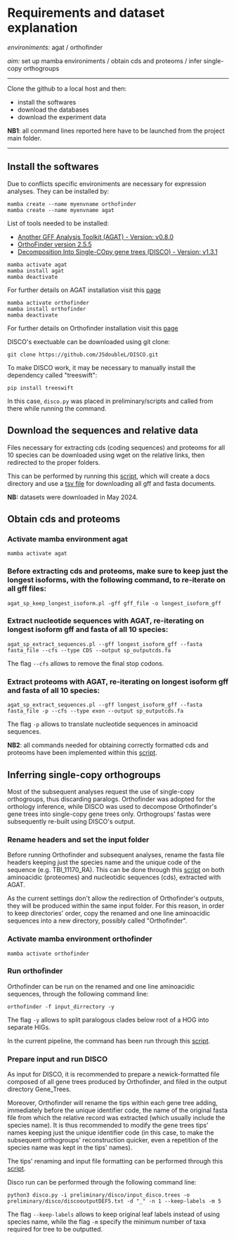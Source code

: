 # Requirements and dataset explanation


*environiments:* agat / orthofinder


*aim:* set up mamba environiments / obtain cds and proteoms / infer single-copy orthogroups


---


Clone the github to a local host and then:


- install the softwares
- download the databases
- download the experiment data

**NB1**: all command lines reported here have to be launched from the project main folder.

---


## Install the softwares


Due to conflicts specific environiments are necessary for expression analyses. They can be installed by: 


```
mamba create --name myenvname orthofinder
mamba create --name myenvname agat
``` 

List of tools needed to be installed:

- [Another GFF Analysis Toolkit (AGAT) - Version: v0.8.0](https://github.com/NBISweden/AGAT/tree/master)
- [OrthoFinder version 2.5.5](https://github.com/davidemms/OrthoFinder)
- [Decomposition Into Single-COpy gene trees (DISCO) - Version: v1.3.1](https://github.com/JSdoubleL/DISCO?tab=readme-ov-file)

```
mamba activate agat
mamba install agat 
mamba deactivate
``` 
For further details on AGAT installation visit this [page](https://bioconda.github.io/recipes/agat/README.html)

```
mamba activate orthofinder
mamba install orthofinder
mamba deactivate 
``` 
For further details on Orthofinder installation visit this [page](https://bioconda.github.io/recipes/orthofinder/README.html)

DISCO's exectuable can be downloaded using git clone:

```
git clone https://github.com/JSdoubleL/DISCO.git
```

To make DISCO work, it may be necessary to manually install the dependency called "treeswift":

```
pip install treeswift
```
In this case, `disco.py` was placed in preliminary/scripts and called from there while running the command.

## Download the sequences and relative data 


Files necessary for extracting cds (coding sequences) and proteoms for all 10 species can be downloaded using wget on the relative links, then redirected to the proper folders.

This can be performed by running this [script](https://github.com/MattiaRag/timemaproject/blob/main/scripts/download_files.sh), which will create a docs directory and use a [tsv file](https://github.com/MattiaRag/timemaproject/blob/main/scripts/downloading_links.tsv) for downloading all gff and fasta documents.

**NB:** datasets were downloaded in May 2024.

## Obtain cds and proteoms

### Activate mamba environment agat

```
mamba activate agat
``` 

### Before extracting cds and proteoms, make sure to keep just the longest isoforms, with the following command, to re-iterate on all gff files:

```
agat_sp_keep_longest_isoform.pl -gff gff_file -o longest_isoform_gff

```

### Extract nucleotide sequences with AGAT, re-iterating on longest isoform gff and fasta of all 10 species:

```
agat_sp_extract_sequences.pl --gff longest_isoform_gff --fasta fasta_file --cfs --type CDS --output sp_outputcds.fa

```
The flag `--cfs` allows to remove the final stop codons.

### Extract proteoms with AGAT, re-iterating on longest isoform gff and fasta of all 10 species:

```
agat_sp_extract_sequences.pl --gff longest_isoform_gff --fasta fasta_file -p --cfs --type exon --output sp_outputcds.fa

```
The flag `-p` allows to translate nucleotide sequences in aminoacid sequences.       


**NB2**: all commands needed for obtaining correctly formatted cds and proteoms have been implemented within this [script](https://github.com/MattiaRag/timemaproject/blob/main/scripts/agatscript.sh).



## Inferring single-copy orthogroups

Most of the subsequent analyses request the use of single-copy orthogroups, thus discarding paralogs. Orthofinder was adopted for the orthology inference, while DISCO was used to decompose Orthofinder's gene trees into single-copy gene trees only. Orthogroups' fastas were subsequently re-built using DISCO's output. 


### Rename headers and set the input folder

Before running Orthofinder and subsequent analyses, rename the fasta file headers keeping just the species name and the unique code of the sequence (e.g. TBI_11170_RA).
This can be done through this [script](https://github.com/MattiaRag/timemaproject/blob/main/scripts/rename_multitoone.sh) on both aminoacidic (proteomes) and nucleotidic sequences (cds), extracted with AGAT.

As the current settings don't allow the redirection of Orthofinder's outputs, they will be produced within the same input folder. For this reason, in order to keep directories' order, copy the renamed and one line aminoacidic sequences into a new directory, possibly called "Orthofinder".

### Activate mamba environment orthofinder

```
mamba activate orthofinder
```

### Run orthofinder

Orthofinder can be run on the renamed and one line aminoacidic sequences, through the following command line:

```
orthofinder -f input_dirrectory -y
```
The flag `-y` allows to split paralogous clades below root of a HOG into separate HIGs.

In the current pipeline, the command has been run through this [script](https://github.com/MattiaRag/timemaproject/blob/main/scripts/orthofinder.sh).

### Prepare input and run DISCO

As input for DISCO, it is recommended to prepare a newick-formatted file composed of all gene trees produced by Orthofinder, and filed in the output directory Gene_Trees.

Moreover, Orthofinder will rename the tips within each gene tree adding, immediately before the unique identifier code, the name of the original fasta file from which the relative record was extracted (which usually include the species name). It is thus recommended to modify the gene trees tips' names keeping just the unique identifier code (in this case, to make the subsequent orthogroups' reconstruction quicker, even a repetition of the species name was kept in the tips' names).

The tips' renaming and input file formatting can be performed through this [script](https://github.com/MattiaRag/timemaproject/blob/main/scripts/discorename.sh).

Disco run can be performed through the following command line:

```
python3 disco.py -i preliminary/disco/input_disco.trees -o preliminary/disco/discooutputDEF5.txt -d "_" -n 1 --keep-labels -m 5
```

The flag `--keep-labels` allows to keep original leaf labels instead of using species name, while the flag `-m` specify the minimum number of taxa required for tree to be outputted.
 
###  
